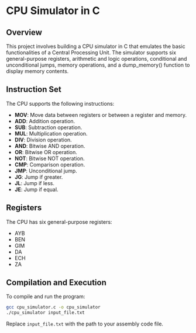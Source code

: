 # CPU Simulator in C
## Overview
This project involves building a CPU simulator in C that emulates the basic functionalities of a Central Processing Unit. The simulator supports six general-purpose registers, arithmetic and logic operations, conditional and unconditional jumps, memory operations, and a dump_memory() function to display memory contents.

## Instruction Set
The CPU supports the following instructions:
- **MOV**: Move data between registers or between a register and memory.
- **ADD**: Addition operation.
- **SUB**: Subtraction operation.
- **MUL**: Multiplication operation.
- **DIV**: Division operation.
- **AND**: Bitwise AND operation.
- **OR**: Bitwise OR operation.
- **NOT**: Bitwise NOT operation.
- **CMP**: Comparison operation.
- **JMP**: Unconditional jump.
- **JG**: Jump if greater.
- **JL**: Jump if less.
- **JE**: Jump if equal.

## Registers
The CPU has six general-purpose registers:
- AYB
- BEN
- GIM
- DA
- ECH
- ZA

## Compilation and Execution
To compile and run the program:
```bash
gcc cpu_simulator.c -o cpu_simulator
./cpu_simulator input_file.txt
```
Replace `input_file.txt` with the path to your assembly code file.
